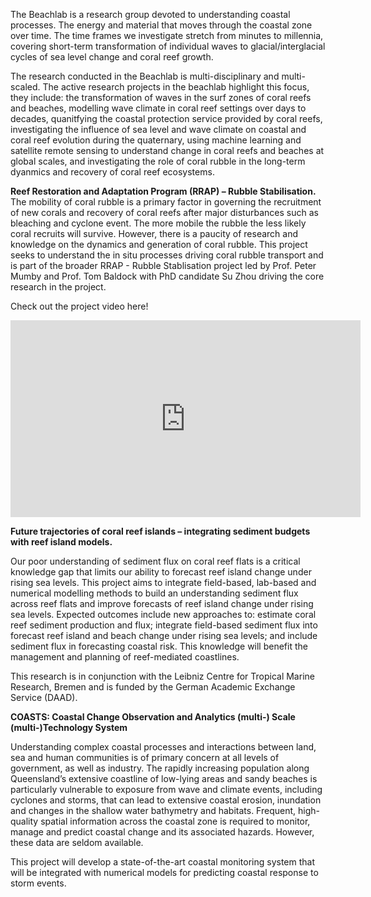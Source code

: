 The Beachlab is a research group devoted to understanding coastal processes. The energy and material that moves through the coastal zone over time. The time frames we investigate stretch from minutes to millennia, covering short-term transformation of individual waves to glacial/interglacial cycles of sea level change and coral reef growth. 

The research conducted in the Beachlab is multi-disciplinary and multi-scaled. The active research projects in the beachlab highlight this focus, they include: the transformation of waves in the surf zones of coral reefs and beaches, modelling wave climate in coral reef settings over days to decades, quanitfying the coastal protection service provided by coral reefs, investigating the influence of sea level and wave climate on coastal and coral reef evolution during the quaternary, using machine learning and satellite remote sensing to understand change in coral reefs and beaches at global scales, and investigating the role of coral rubble in the long-term dyanmics and recovery of coral reef ecosystems. 

**Reef Restoration and Adaptation Program (RRAP) – Rubble Stabilisation.**
The mobility of coral rubble is a primary factor in governing the recruitment of new corals and recovery of coral reefs after major disturbances such as bleaching and cyclone event. The more mobile the rubble the less likely coral recruits will survive. However, there is a paucity of research and knowledge on the dynamics and generation of coral rubble. This project seeks to understand the in situ processes driving coral rubble transport and is part of the broader RRAP - Rubble Stablisation project led by Prof. Peter Mumby and Prof. Tom Baldock with PhD candidate Su Zhou driving the core research in the project.

Check out the project video here!

<iframe width="560" height="315" src="https://www.youtube.com/embed/MfQpiFP38VA?si=KFL5PurjxXMxvWf6" title="YouTube video player" frameborder="0" allow="accelerometer; autoplay; clipboard-write; encrypted-media; gyroscope; picture-in-picture; web-share" allowfullscreen></iframe>

**Future trajectories of coral reef islands – integrating sediment budgets with reef island models.**

Our poor understanding of sediment flux on coral reef flats is a critical knowledge gap that limits our ability to forecast reef island change under rising sea levels. This project aims to integrate field-based, lab-based and numerical modelling methods to build an understanding sediment flux across reef flats and improve forecasts of reef island change under rising sea levels. Expected outcomes include new approaches to: estimate coral reef sediment production and flux; integrate field-based sediment flux into forecast reef island and beach change under rising sea levels; and include sediment flux in forecasting coastal risk. This knowledge will benefit the management and planning of reef-mediated coastlines.

This research is in conjunction with the Leibniz Centre for Tropical Marine Research, Bremen and is funded by the German Academic Exchange Service (DAAD).

**COASTS: Coastal Change Observation and Analytics (multi-) Scale (multi-)Technology System**

Understanding complex coastal processes and interactions between land, sea and human communities is of primary concern at all levels of government, as well as industry. The rapidly increasing population along Queensland’s extensive coastline of low-lying areas and sandy beaches is particularly vulnerable to exposure from wave and climate events, including cyclones and storms, that can lead to extensive coastal erosion, inundation and changes in the shallow water bathymetry and habitats. Frequent, high-quality spatial information across the coastal zone is required to monitor, manage and predict coastal change and its associated hazards. However, these data are seldom available. 

This project will develop a state-of-the-art coastal monitoring system that will be integrated with numerical models for predicting coastal response to storm events.







